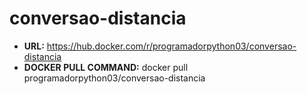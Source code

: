# conversao-distancia

* **URL:** https://hub.docker.com/r/programadorpython03/conversao-distancia
* **DOCKER PULL COMMAND:** docker pull programadorpython03/conversao-distancia